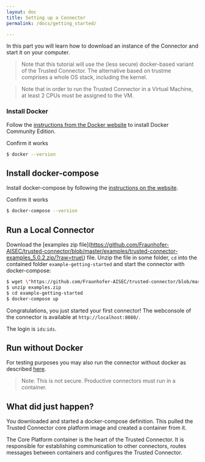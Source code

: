 ```yaml
---
layout: doc
title: Setting up a Connector
permalink: /docs/getting_started/

---
```


In this part you will learn how to download an instance of the Connector and start it on your computer.

> Note that this tutorial will use the (less secure) docker-based variant of the Trusted Connector. The alternative based on trustme comprises a whole OS stack, including the kernel.

> Note that in order to run the Trusted Connector in a Virtual Machine, at least 2 CPUs must be assigned to the VM.

### Install Docker

Follow the [instructions from the Docker website](https://www.docker.com/community-edition#/download) to install Docker Community Edition.

Confirm it works

``` bash
$ docker --version
```


## Install docker-compose

Install docker-compose by following the [instructions on the website](https://docs.docker.com/compose/install/#prerequisites).

Confirm it works

``` bash
$ docker-compose --version
```

## Run a Local Connector

Download the [examples zip file](https://github.com/Fraunhofer-AISEC/trusted-connector/blob/master/examples/trusted-connector-examples_5.0.2.zip/?raw=true\) file. Unzip the file in some folder, `cd` into the contained folder `example-getting-started` and start the connector with docker-compose:

```bash
$ wget \"https://github.com/Fraunhofer-AISEC/trusted-connector/blob/master/examples/trusted-connector-examples_5.0.2.zip/?raw=true\" -O examples.zip
$ unzip examples.zip
$ cd example-getting-started
$ docker-compose up
```

Congratulations, you just started your first connector! The webconsole of the connector is available at `http://localhost:8080/`.

The login is `ids`:`ids`.

## Run without Docker
For testing purposes you may also run the connector without docker as described [here](../../docs/dev_core).
> Note: This is not secure. Productive connectors must run in a container.

## What did just happen?

You downloaded and started a docker-compose definition. This pulled the Trusted Connector core platform image and created a container from it.

The Core Platform container is the heart of the Trusted Connector. It is responsible for establishing communication to other connectors, routes messages between containers and configures the Trusted Connector.
